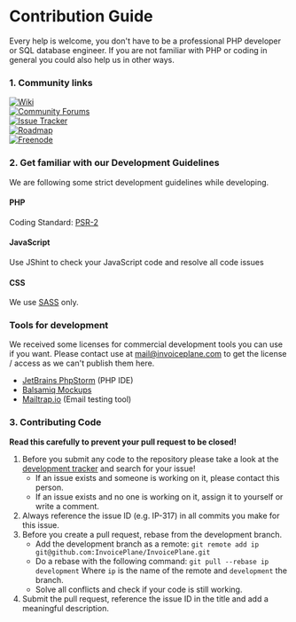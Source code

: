 # Contribution Guide

Every help is welcome, you don't have to be a professional PHP developer or SQL database engineer.
If you are not familiar with PHP or coding in general you could also help us in other ways.

### 1. Community links

[![Wiki](https://img.shields.io/badge/Help%3A-Official%20Wiki-429ae1.svg)](https://wiki.invoiceplane.com/)    
[![Community Forums](https://img.shields.io/badge/Help%3A-Community%20Forums-429ae1.svg)](https://community.invoiceplane.com/)    
[![Issue Tracker](https://img.shields.io/badge/Development%3A-Issue%20Tracker-429ae1.svg)](https://development.invoiceplane.com/)    
[![Roadmap](https://img.shields.io/badge/Development%3A-Roadmap-429ae1.svg)](https://go.invoiceplane.com/roadmapv1)     
[![Freenode](https://img.shields.io/badge/Chat%3A-Freenode%20(IRC)-green.svg)](https://go.invoiceplane.com/irc) 

### 2. Get familiar with our Development Guidelines
We are following some strict development guidelines while developing.

#### PHP
Coding Standard: [PSR-2](https://github.com/php-fig/fig-standards/blob/master/accepted/PSR-2-coding-style-guide.md)

#### JavaScript
Use JShint to check your JavaScript code and resolve all code issues

#### CSS
We use [SASS](http://sass-lang.com/) only.

### Tools for development
We received some licenses for commercial development tools you can use if you want. Please contact use at mail@invoiceplane.com to get the license / access as we can't publish them here.

* [JetBrains PhpStorm](https://www.jetbrains.com/phpstorm/) (PHP IDE)
* [Balsamiq Mockups](http://balsamiq.com/products/mockups/)
* [Mailtrap.io](https://mailtrap.io/) (Email testing tool)

### 3. Contributing Code

<span class="text-danger">
<b><i class="fa fa-warning fa-margin-right"></i>Read this carefully to prevent your pull request to be closed!</b>
</span>

1. Before you submit any code to the repository please take a look at the [development tracker](https://development.invoiceplane.com) and search for your issue!
    * If an issue exists and someone is working on it, please contact this person.
    * If an issue exists and no one is working on it, assign it to yourself or write a comment.
2. Always reference the issue ID (e.g. IP-317) in all commits you make for this issue.
3. Before you create a pull request, rebase from the development branch.
    * Add the development branch as a remote: `git remote add ip git@github.com:InvoicePlane/InvoicePlane.git`
    * Do a rebase with the following command: `git pull --rebase ip development`
    Where `ip` is the name of the remote and `development` the branch.
    * Solve all conflicts and check if your code is still working.
4. Submit the pull request, reference the issue ID in the title and add a meaningful description.
